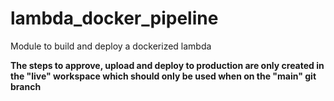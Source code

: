# lambda_docker_pipeline

Module to build and deploy a dockerized lambda

**The steps to approve, upload and deploy to production are only created in the "live" workspace
which should only be used when on the "main" git branch**
